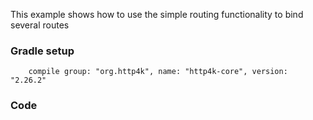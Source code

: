 This example shows how to use the simple routing functionality to bind several routes

### Gradle setup
```
    compile group: "org.http4k", name: "http4k-core", version: "2.26.2"
```

### Code
<script src="https://gist-it.appspot.com/https://github.com/http4k/http4k/blob/master/src/docs/cookbook/simple_routing/example.kt"></script>
